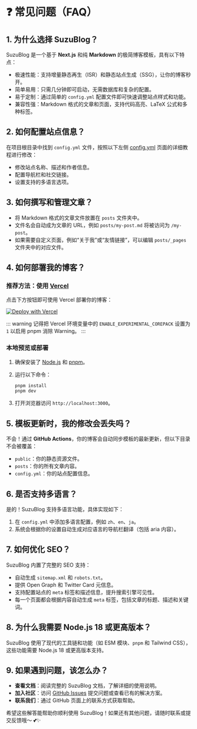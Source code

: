 # ❓ 常见问题（FAQ）

## **1. 为什么选择 SuzuBlog？**

SuzuBlog 是一个基于 **Next.js** 和纯 **Markdown** 的极简博客模板，具有以下特点：

- 极速性能：支持增量静态再生（ISR）和静态站点生成（SSG），让你的博客秒开。
- 简单易用：只需几分钟即可启动，无需数据库和复杂的配置。
- 易于定制：通过简单的 `config.yml` 配置文件即可快速调整站点样式和功能。
- 兼容性强：Markdown 格式的文章和页面，支持代码高亮、LaTeX 公式和多种标签。

## **2. 如何配置站点信息？**

在项目根目录中找到 `config.yml` 文件，按照以下左侧 [config.yml](./config/) 页面的详细教程进行修改：

- 修改站点名称、描述和作者信息。
- 配置导航栏和社交链接。
- 设置支持的多语言选项。

## **3. 如何撰写和管理文章？**

- 将 Markdown 格式的文章文件放置在 `posts` 文件夹中。
- 文件名会自动成为文章的 URL，例如 `posts/my-post.md` 将被访问为 `/my-post`。
- 如果需要自定义页面，例如“关于我”或“友情链接”，可以编辑 `posts/_pages` 文件夹中的对应文件。

## **4. 如何部署我的博客？**

### 推荐方法：使用 [Vercel](https://vercel.com)

点击下方按钮即可使用 Vercel 部署你的博客：

[![Deploy with Vercel][vercel-button]][vercel-deploy-link]

::: warning
记得把 Vercel 环境变量中的 `ENABLE_EXPERIMENTAL_COREPACK` 设置为 `1` 以启用 pnpm 消除 Warning。
:::

### 本地预览或部署

1. 确保安装了 [Node.js](https://nodejs.org/) 和 [pnpm](https://pnpm.io/)。
2. 运行以下命令：

   ```bash
   pnpm install
   pnpm dev
   ```

3. 打开浏览器访问 `http://localhost:3000`。

## **5. 模板更新时，我的修改会丢失吗？**

不会！通过 **GitHub Actions**，你的博客会自动同步模板的最新更新，但以下目录不会被覆盖：

- `public`：你的静态资源文件。
- `posts`：你的所有文章内容。
- `config.yml`：你的站点配置信息。

## **6. 是否支持多语言？**

是的！SuzuBlog 支持多语言功能，具体实现如下：

1. 在 `config.yml` 中添加多语言配置，例如 `zh`、`en`、`ja`。
2. 系统会根据你的设置自动生成对应语言的导航栏翻译（包括 aria 内容）。

## **7. 如何优化 SEO？**

SuzuBlog 内置了完整的 SEO 支持：

- 自动生成 `sitemap.xml` 和 `robots.txt`。
- 提供 Open Graph 和 Twitter Card 元信息。
- 支持配置站点的 `meta` 标签和描述信息，提升搜索引擎可见性。
- 每一个页面都会根据内容自动生成 `meta` 标签，包括文章的标题、描述和关键词。

## **8. 为什么我需要 Node.js 18 或更高版本？**

SuzuBlog 使用了现代的工具链和功能（如 ESM 模块、`pnpm` 和 Tailwind CSS），这些功能需要 Node.js 18 或更高版本支持。

## **9. 如果遇到问题，该怎么办？**

- **查看文档**：阅读完整的 SuzuBlog 文档，了解详细的使用说明。
- **加入社区**：访问 [GitHub Issues](https://github.com/ZL-Asica/SuzuBlog/issues) 提交问题或查看已有的解决方案。
- **联系我们**：通过 GitHub 页面上的联系方式获取帮助。

希望这些解答能帮助你顺利使用 SuzuBlog！如果还有其他问题，请随时联系或提交反馈哦～ 💕✨

[vercel-button]: https://vercel.com/button
[vercel-deploy-link]: https://vercel.com/new/clone?repository-url=https%3A%2F%2Fgithub.com%2FZL-Asica%2FSuzuBlog&env=ENABLE_EXPERIMENTAL_COREPACK&envDescription=This%20is%20option%20to%20enable%20corepack%20by%20default%20to%20use%20pnpm.%20Set%20this%20to%201.&envLink=https%3A%2F%2Fvercel.com%2Fdocs%2Fbuilds%2Fconfigure-a-build%23corepack&project-name=suzu-blog&repository-name=SuzuBlog&redirect-url=https%3A%2F%2Fsuzu.zla.app%2F&demo-title=ZLA%20%E5%B0%8F%E7%AB%99%20(Demo)&demo-description=ZL%20Asica%2C%20the%20creator%20of%20SuzuBlog%2C%20personal%20Blog.&demo-url=https%3A%2F%2Fzla.pub%2F
